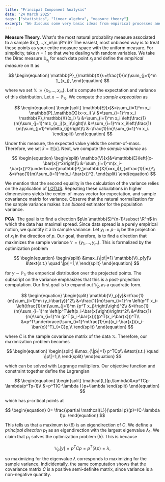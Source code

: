 ```yaml
---
title: "Principal Component Analysis"
date: "24 March 2025"
tags: ["statistics", "linear algebra", "measure theory"]
excerpt: "We discuss some very basic ideas from empirical processes and use them to motivate PCA."
---
```


**Measure Theory.** What's the most natural probability measure associated to a sample $x_1,...,x_m\in \R^n$? The easiest, most unbiased way is to treat these points as your entire measure space with the uniform measure. For simplicity, take $n=1$ so that we're dealing with random variables. We take the Dirac measure $𝟙_{x_j}$ for each data point $x_j$ and define the _empirical measure_ on $\mathbb{R}$ as

$$
\begin{equation}
\mathbb{P}_{\mathbb{X}}:=\frac{1}{m}\sum_{j=1}^m 𝟙_{x_j},
\end{equation}
$$

where we set $\mathbb{X}:=\{x_1,...,x_m\}$. Let's compute the expectation and variance of this distribution. Let $x\sim\mathbb{P}_\mathbb{X}$. We compute the _sample expecation_ as

$$
\begin{equation}
\begin{split}
\mathbb{E}[x]&=\sum_{i=1}^m x_i \mathbb{P}_\mathbb{X}(x=x_i) \\
&=\sum_{i=1}^m x_i \mathbb{P}_\mathbb{X}(x_i) \\
&=\sum_{i=1}^m x_i \left(\frac{1}{m}\sum_{j=1}^m𝟙_{x_j}(x_i)\right)\\
&=\sum_{i=1}^m x_i\left(\frac{1}{m}\sum_{j=1}^m\delta_{ij}\right)\\
&=\frac{1}{m}\sum_{i=1}^m x_i.
\end{split}
\end{equation}
$$

Under this measure, the expected value yields the center-of-mass. Therefore, we set $\bar{x}=\mathbb{E}[x]$. Next, we compute the _sample variance_ as

$$
\begin{equation}
\begin{split}
\mathbb{V}[x]&=\mathbb{E}\left[(x-\bar{x})^2\right]\\
&=\sum_{i=1}^m(x_i-\bar{x})^2\underbrace{\mathbb{P}_\mathbb{X}(x=x_i)}_{=\frac{1}{m}}\\
&=\frac{1}{m}\sum_{i=1}^m(x_i-\bar{x})^2.
\end{split}
\end{equation}
$$

We mention that the second equality in the calculation of the variance relies on the application of [LOTUS](https://en.wikipedia.org/wiki/Law_of_the_unconscious_statistician). Repeating these calculations in higher dimenesions yields the center-of-mass vector for expectation, and sample covariance matrix for variance. Observe that the natural normalization for the sample variance makes it an _biased_ estimator for the population variance.

$${}$$

**PCA.** The goal is to find a direction $p\in \mathbb{S}^{n-1}\subset \R^n$ in which the data has maximal spread. Since data spread is a purely empirical notion, we quantify it à la sample variance. Let $y_i:=p\cdot x_i$ be the projection of $x_i$ in the direction of $p$.
Our goal, therefore, is to find a direction that maximizes the sample variance $\mathbb{Y}=\{y_1,...,y_m\}$. This is formalized by the optimization problem

$$
\begin{equation}
\begin{split}
&\max_{\|p\|=1} \mathbb{V}_p[y]\\
&\text{s.t.} \quad \|p\|=1,\\
\end{split}
\end{equation}
$$

for $y\sim \mathbb{P}_\mathbb{Y}$ the emperical distribution over the projected points. The subscript on the variance emphasizes that this is a post-projection computation. Our first goal is to expand out $\mathbb{V}_p$ as a quadratic form.

$$
\begin{equation}
\begin{split}
\mathbb{V}_p[y]&=\frac{1}{m}\sum_{i=1}^m (y_i-\bar{y})^2\\
&=\frac{1}{m}\sum_{i=1}^m \left(p^T x_i-\left(\frac{1}{m}\sum_{j=1}^m {p^T x_j}\right)\right)^2\\
&=\frac{1}{m}\sum_{i=1}^m \left(p^T\left(x_i-\bar{x}\right)\right)^2\\
&=\frac{1}{m}\sum_{i=1}^m (p^T(x_i-\bar{x}))(p^T(x_i-\bar{x}))^T\\
&=p^T\underbrace{\sum_{i=1}^m\frac{1}{m}(x_i-\bar{x})(x_i-\bar{x})^T}_{=C}p,\\
\end{split}
\end{equation}
$$

where $C$ is the sample covariance matrix of the data $\mathbb{X}$. Therefore, our maximization problem becomes

$$
\begin{equation}
\begin{split}
&\max_{\|p\|=1} p^TCp\\
&\text{s.t.} \quad \|p\|=1,\\
\end{split}
\end{equation}
$$

which can be solved with Lagrange mulitpliers. Our objective function and constraint together define the Lagrangian

$$
\begin{equation}
\begin{split}
\mathcal{L}(p,\lambda)&=p^TCp-\lambda(p^Tp-1)\\
&=p^T(C-\lambda I )p+\lambda
\end{split}
\end{equation}
$$

which has $p$-critical points at

$$
\begin{equation}
0= \frac{\partial \mathcal{L}}{\partial p}(p)=(C-\lambda I)p.
\end{equation}
$$

This tells us that a maximum to (6) is an eigendirection of $C$. We define a _principal direction_ $p_1$ as an eigendirection with the largest eigenvalue $\lambda_1$. We claim that $p_1$ solves the optimization problem (5). This is because

$$
\begin{equation}
\mathbb{V}_p[y]=p^TCp=p^T(\lambda p)=\lambda,
\end{equation}
$$

so maximizing for the eigenvalue $\lambda$ corresponds to maximizing for the sample variance. Indicidentally, the same computation shows that the covariance matrix $C$ is a positive semi-definite matrix, since variance is a non-negative quantity.
